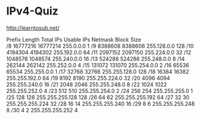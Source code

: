 # IPv4-Quiz

http://learntosub.net/


Prefix Length	Total IPs	Usable IPs	Netmask	           Block Size	
/8	          16777216	16777214	  255.0.0.0	         1
/9	          8388608	  8388606	    255.128.0.0	       128
/10	          4194304	  4194302	    255.192.0.0	       64
/11	          2097152	  2097150	    255.224.0.0	       32
/12	          1048576	  1048574	    255.240.0.0	       16
/13	          524288	  524286	    255.248.0.0	       8
/14	          262144	  262142	    255.252.0.0	       4
/15	          131072	  131070	    255.254.0.0	       2
/16	          65536	    65534	      255.255.0.0	       1
/17	          32768	    32766	      255.255.128.0	     128
/18	          16384	    16382	      255.255.192.0	     64
/19	          8192	    8190	      255.255.224.0	     32
/20	          4096	    4094	      255.255.240.0	     16
/21	          2048	    2046	      255.255.248.0	     8
/22	          1024	    1022	      255.255.252.0	     4
/23	          512	      510	        255.255.254.0	     2
/24	          256	      254	        255.255.255.0	     1
/25	          128	      126	        255.255.255.128	   128
/26	          64	      62	        255.255.255.192	   64
/27	          32	      30	        255.255.255.224	   32
/28	          16	      14	        255.255.255.240	   16
/29	          8	        6	          255.255.255.248	   8
/30	          4	        2	          255.255.255.252	   4

